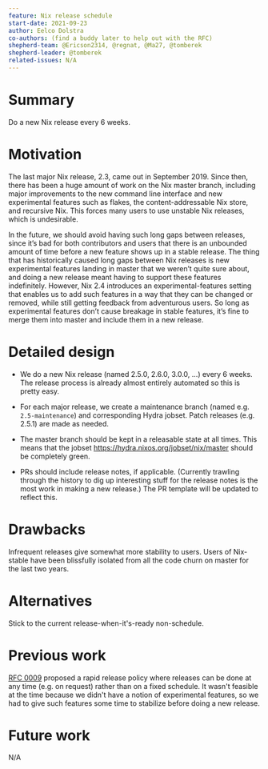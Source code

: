 ```yaml
---
feature: Nix release schedule
start-date: 2021-09-23
author: Eelco Dolstra
co-authors: (find a buddy later to help out with the RFC)
shepherd-team: @Ericson2314, @regnat, @Ma27, @tomberek
shepherd-leader: @tomberek
related-issues: N/A
---
```


# Summary
[summary]: #summary

Do a new Nix release every 6 weeks.

# Motivation
[motivation]: #motivation

The last major Nix release, 2.3, came out in September 2019. Since
then, there has been a huge amount of work on the Nix master branch,
including major improvements to the new command line interface and new
experimental features such as flakes, the content-addressable Nix
store, and recursive Nix. This forces many users to use unstable Nix
releases, which is undesirable.

In the future, we should avoid having such long gaps between releases,
since it’s bad for both contributors and users that there is an
unbounded amount of time before a new feature shows up in a stable
release. The thing that has historically caused long gaps between Nix
releases is new experimental features landing in master that we
weren’t quite sure about, and doing a new release meant having to
support these features indefinitely. However, Nix 2.4 introduces an
experimental-features setting that enables us to add such features in
a way that they can be changed or removed, while still getting
feedback from adventurous users. So long as experimental features
don’t cause breakage in stable features, it’s fine to merge them into
master and include them in a new release.

# Detailed design
[design]: #detailed-design

* We do a new Nix release (named 2.5.0, 2.6.0, 3.0.0, ...) every 6
  weeks. The release process is already almost entirely automated so
  this is pretty easy.

* For each major release, we create a maintenance branch (named
  e.g. `2.5-maintenance`) and corresponding Hydra jobset. Patch
  releases (e.g. 2.5.1) are made as needed.

* The master branch should be kept in a releasable state at all
  times. This means that the jobset
  https://hydra.nixos.org/jobset/nix/master should be completely
  green.

* PRs should include release notes, if applicable. (Currently trawling
  through the history to dig up interesting stuff for the release
  notes is the most work in making a new release.) The PR template
  will be updated to reflect this.

# Drawbacks
[drawbacks]: #drawbacks

Infrequent releases give somewhat more stability to users. Users of Nix-stable
have been blissfully isolated from all the code churn on master for
the last two years.

# Alternatives
[alternatives]: #alternatives

Stick to the current release-when-it's-ready non-schedule.

# Previous work

[RFC 0009](https://github.com/NixOS/rfcs/pull/9) proposed a rapid
release policy where releases can be done at any time (e.g. on
request) rather than on a fixed schedule. It wasn't feasible at the
time because we didn't have a notion of experimental features, so we
had to give such features some time to stabilize before doing a new
release.

# Future work
[future]: #future-work

N/A
